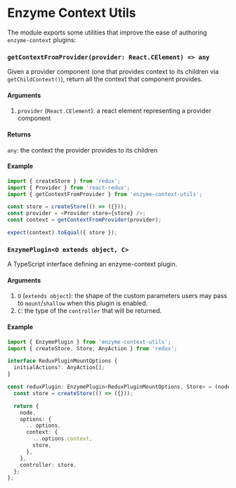 # Enzyme Context Utils

The module exports some utilities that improve the ease of authoring `enzyme-context` plugins:

### `getContextFromProvider(provider: React.CElement) => any`

Given a provider component (one that provides context to its children via `getChildContext()`), return all the context that component provides.

#### Arguments

1. `provider` (`React.CElement`): a react element representing a provider component

#### Returns

`any`: the context the provider provides to its children

#### Example

```javascript
import { createStore } from 'redux';
import { Provider } from 'react-redux';
import { getContextFromProvider } from 'enzyme-context-utils';

const store = createStore(() => ({}));
const provider = <Provider store={store} />;
const context = getContextFromProvider(provider);

expect(context).toEqual({ store });
```

### `EnzymePlugin<O extends object, C>`

A TypeScript interface defining an enzyme-context plugin.

#### Arguments

1. `O` (`extends object`): the shape of the custom parameters users may pass to `mount`/`shallow` when this plugin is enabled.
2. `C`: the type of the `controller` that will be returned.

#### Example

```typescript
import { EnzymePlugin } from 'enzyme-context-utils';
import { createStore, Store, AnyAction } from 'redux';

interface ReduxPluginMountOptions {
  initialActions?: AnyAction[];
}

const reduxPlugin: EnzymePlugin<ReduxPluginMountOptions, Store> = (node, options) => {
  const store = createStore(() => ({}));

  return {
    node,
    options: {
      ...options,
      context: {
        ...options.context,
        store,
      },
    },
    controller: store,
  };
};
```
